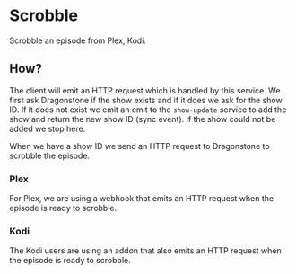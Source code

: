 # Scrobble

Scrobble an episode from Plex, Kodi.

## How?

The client will emit an HTTP request which is handled by this service. We first ask Dragonstone if the show exists and if it does we ask for the show ID. If it does not exist we emit an emit to the `show-update` service to add the show and return the new show ID (sync event). If the show could not be added we stop here.

When we have a show ID we send an HTTP request to Dragonstone to scrobble the episode.

### Plex

For Plex, we are using a webhook that emits an HTTP request when the episode is ready to scrobble.

### Kodi

The Kodi users are using an addon that also emits an HTTP request when the episode is ready to scrobble.
